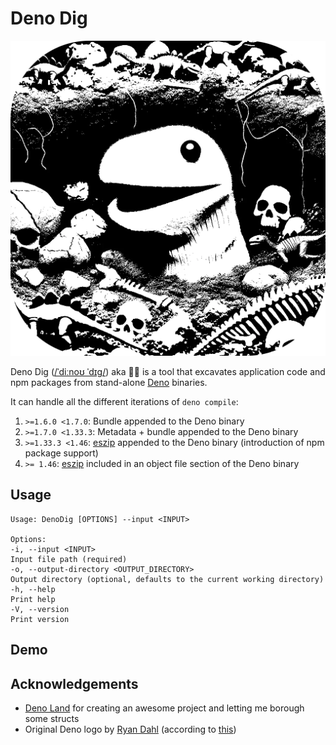 # Deno Dig

<img src="resources/logo.png" alt="A white sock puppet underground between dinosaurs and skeletons">

Deno Dig
([/ˈdiːnoʊ ˈdɪɡ/](http://ipa-reader.xyz/?text=ˈdi%CB%90no%CA%8A)) aka  🦖🍆 is a tool that excavates application code
and npm packages from stand-alone [Deno](https://deno.com) binaries.

It can handle all the different iterations of `deno compile`:

1) `>=1.6.0 <1.7.0`: Bundle appended to the Deno binary
2) `>=1.7.0 <1.33.3`: Metadata + bundle appended to the Deno binary
3) `>=1.33.3 <1.46`: [eszip](https://github.com/denoland/eszip) appended to the Deno binary (introduction of npm package support)
4) `>= 1.46`: [eszip](https://github.com/denoland/eszip) included in an object file section of the Deno binary 

## Usage
```shell
Usage: DenoDig [OPTIONS] --input <INPUT>

Options:
-i, --input <INPUT>
Input file path (required)
-o, --output-directory <OUTPUT_DIRECTORY>
Output directory (optional, defaults to the current working directory)
-h, --help
Print help
-V, --version
Print version
```

## Demo

## Acknowledgements
+ [Deno Land](https://deno.com) for creating an awesome project and letting me borough some structs
+ Original Deno logo by [Ryan Dahl](https://tinyclouds.org) (according to [this](https://deno.com/artwork))